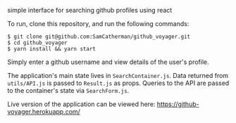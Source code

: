 simple interface for searching github profiles using react

To run, clone this repository, and run the following commands:

```
$ git clone git@github.com:SamCatherman/github_voyager.git
$ cd github_voyager
$ yarn install && yarn start
```

Simply enter a github username and view details of the user's profile.

The application's main state lives in `SearchContainer.js`.
Data returned from `utils/API.js` is passed to `Result.js` as props.
Queries to the API are passed to the container's state via `SearchForm.js`.

Live version of the application can be viewed here: https://github-voyager.herokuapp.com/
